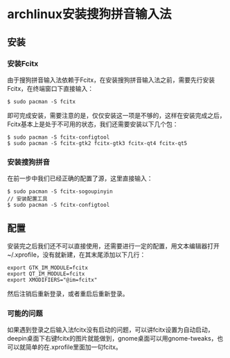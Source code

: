 # archlinux安装搜狗拼音输入法
## 安装

### 安装Fcitx

由于搜狗拼音输入法依赖于Fcitx，在安装搜狗拼音输入法之前，需要先行安装Fcitx，在终端窗口下直接输入：

```
$ sudo pacman -S fcitx
```

即可完成安装，需要注意的是，仅仅安装这一项是不够的，这样在安装完成之后，Fcitx基本上是处于不可用的状态，我们还需要安装以下几个包：

```
$ sudo pacman -S fcitx-configtool
$ sudo pacman -S fcitx-gtk2 fcitx-gtk3 fcitx-qt4 fcitx-qt5
```

### 安装搜狗拼音

在前一步中我们已经正确的配置了源，这里直接输入：

```
$ sudo pacman -S fcitx-sogoupinyin
// 安装配置工具
$ sudo pacman -S fcitx-configtool
```

## 配置

安装完之后我们还不可以直接使用，还需要进行一定的配置，用文本编辑器打开~/.xprofile，没有就新建，在其末尾添加以下几行：

```
export GTK_IM_MODULE=fcitx
export QT_IM_MODULE=fcitx
export XMODIFIERS="@im=fcitx"
```

然后注销后重新登录，或者重启后重新登录。

### 可能的问题

如果遇到登录之后输入法fcitx没有启动的问题，可以讲fcitx设置为自动启动，deepin桌面下右键fcitx的图片就能做到，gnome桌面可以用gnome-tweaks，也可以就简单的在.xprofile里面加一句fcitx。